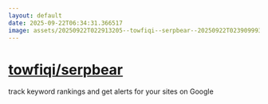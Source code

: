 ```yaml
---
layout: default
date: 2025-09-22T06:34:31.366517
image: assets/20250922T022913205--towfiqi--serpbear--20250922T023909993--cropped.png
---
```


# [towfiqi/serpbear](https://github.com/towfiqi/serpbear)

track keyword rankings and get alerts for your sites on Google
